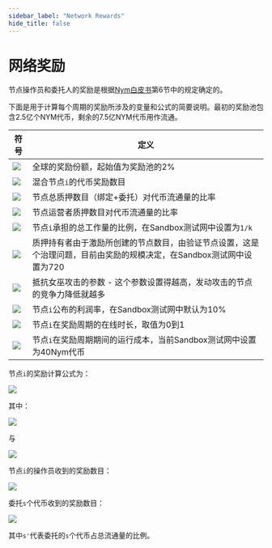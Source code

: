 ```yaml
---
sidebar_label: "Network Rewards"
hide_title: false
---
```


# 网络奖励

节点操作员和委托人的奖励是根据[Nym白皮书](https://nymtech.net/nym-whitepaper.pdf)第6节中的规定确定的。

下面是用于计算每个周期的奖励所涉及的变量和公式的简要说明。最初的奖励池包含2.5亿个NYM代币，剩余的7.5亿NYM代币用作流通。

<!-- |<span style="white-space:nowrap;">符号&emsp;&emsp;</span>|定义| -->
|符号|定义|
|--|--|
|<img src="https://render.githubusercontent.com/render/math?math=R"></img>|全球的奖励份额，起始值为奖励池的2% |
|<img src="https://render.githubusercontent.com/render/math?math=R_{i}"></img>|混合节点`i`的代币奖励数目|
|<img src="https://render.githubusercontent.com/render/math?math=\sigma_{i}"></img>|节点总质押数目（绑定+委托）对代币流通量的比率|
|<img src="https://render.githubusercontent.com/render/math?math=\lambda_{i}"></img>|节点运营者质押数目对代币流通量的比率|
|<img src="https://render.githubusercontent.com/render/math?math=\omega_{i}"></img>|节点`i`承担的总工作量的比例，在Sandbox测试网中设置为`1/k`|
|<img src="https://render.githubusercontent.com/render/math?math=k"></img>|质押持有者由于激励所创建的节点数目，由验证节点设置，这是个治理问题，目前由奖励的规模决定，在Sandbox测试网中设置为720|
|<img src="https://render.githubusercontent.com/render/math?math=\alpha"></img>|抵抗女巫攻击的参数 - 这个参数设置得越高，发动攻击的节点的竞争力降低就越多|
|<img src="https://render.githubusercontent.com/render/math?math=PM_{i}"></img>|节点`i`公布的利润率，在Sandbox测试网中默认为10%|
|<img src="https://render.githubusercontent.com/render/math?math=PF_{i}"></img>| 节点`i`在奖励周期的在线时长，取值为0到1                      |
|<img src="https://render.githubusercontent.com/render/math?math=PP_{i}"></img>|节点`i`在奖励周期期间的运行成本，当前Sandbox测试网中设置为40Nym代币|

节点`i`的奖励计算公式为：

<img src="https://render.githubusercontent.com/render/math?math=R_{i}=PF_{i} \cdot R \cdot (\sigma^'_{i} \cdot \omega_{i} \cdot k %2b \alpha \cdot \lambda^'_{i} \cdot \sigma^'_{i} \cdot k)/(1 %2b \alpha)"></img>


其中：

<img src="https://render.githubusercontent.com/render/math?math=\sigma^'_{i} = min\{\sigma_{i}, 1/k\}"></img>


与

<img src="https://render.githubusercontent.com/render/math?math=\lambda^'_{i} = min\{\lambda_{i}, 1/k\}"></img>


节点`i`的操作员收到的奖励数目：

<img src="https://render.githubusercontent.com/render/math?math=min\{PP_{i},R_{i})\} %2b max\{0, (PM_{i} %2b (1 - PM_{i}) \cdot \lambda_{i}/\delta_{i}) \cdot (R_{i} - PP_{i})\}"></img>


委托`s`个代币收到的奖励数目：

<img src="https://render.githubusercontent.com/render/math?math=max\{0, (1-PM_{i}) \cdot (s^'/\sigma_{i}) \cdot (R_{i} - PP_{i})\}"></img>

其中`s'`代表委托的`s`个代币占总流通量的比例。


